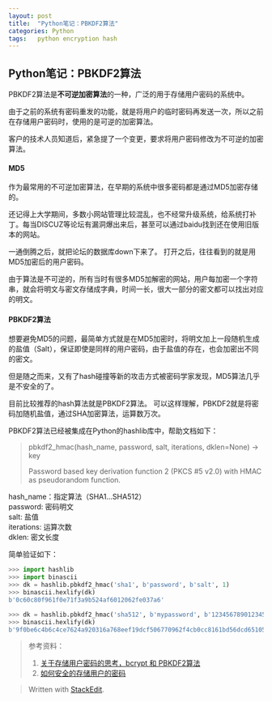 ```yaml
---
layout: post
title:  "Python笔记：PBKDF2算法"
categories: Python
tags:   python encryption hash  
---
```


Python笔记：PBKDF2算法
-----

PBKDF2算法是**不可逆加密算法**的一种，广泛的用于存储用户密码的系统中。

由于之前的系统有密码重发的功能，就是将用户的临时密码再发送一次，所以之前在存储用户密码时，使用的是可逆的加密算法。

客户的技术人员知道后，紧急提了一个变更，要求将用户密码修改为不可逆的加密算法。

#### MD5
作为最常用的不可逆加密算法，在早期的系统中很多密码都是通过MD5加密存储的。

还记得上大学期间，多数小网站管理比较混乱，也不经常升级系统，给系统打补丁。每当DISCUZ等论坛有漏洞爆出来后，甚至可以通过baidu找到还在使用旧版本的网站。

一通倒腾之后，就把论坛的数据库down下来了。
打开之后，往往看到的就是用MD5加密后的用户密码。

由于算法是不可逆的，所有当时有很多MD5加解密的网站，用户每加密一个字符串，就会将明文与密文存储成字典，时间一长，很大一部分的密文都可以找出对应的明文。

#### PBKDF2算法
想要避免MD5的问题，最简单方式就是在MD5加密时，将明文加上一段随机生成的盐值（Salt），保证即使是同样的用户密码，由于盐值的存在，也会加密出不同的密文。

但是随之而来，又有了hash碰撞等新的攻击方式被密码学家发现，MD5算法几乎是不安全的了。

目前比较推荐的hash算法就是PBKDF2算法。
可以这样理解，PBKDF2就是将密码加随机盐值，通过SHA加密算法，运算数万次。

PBKDF2算法已经被集成在Python的hashlib库中，帮助文档如下：

> pbkdf2_hmac(hash_name, password, salt, iterations, dklen=None) -> key    
>
> Password based key derivation function 2 (PKCS #5 v2.0) with HMAC as  pseudorandom function.


hash_name：指定算法（SHA1...SHA512）  
password:	 密码明文  
salt: 盐值  
iterations: 运算次数  
dklen: 密文长度  

简单验证如下：

```python
>>> import hashlib
>>> import binascii
>>> dk = hashlib.pbkdf2_hmac('sha1', b'password', b'salt', 1)
>>> binascii.hexlify(dk)
b'0c60c80f961f0e71f3a9b524af6012062fe037a6'

>>> dk = hashlib.pbkdf2_hmac('sha512', b'mypassword', b'1234567890123456', 50000)
>>> binascii.hexlify(dk)
b'9f0be6c4b6c4ce7624a920316a768eef19dcf506770962f4cb0cc8161bd56dcd65105cb909c07a58bd604b5c2637ce77d4eccb6ef4c53d069509d9b7e82963b4'
```

> 参考资料：  
>  1. [关于存储用户密码的思考，bcrypt 和 PBKDF2算法](http://www.wkii.org/save-user-password-use-bcrypt-or-pbkdf2.html)  
>  2. [如何安全的存储用户的密码](http://www.freebuf.com/articles/web/28527.html)

> Written with [StackEdit](https://stackedit.io/).